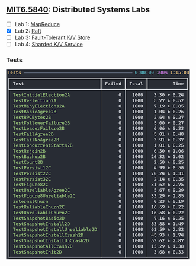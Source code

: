 ## [MIT6.5840](https://pdos.csail.mit.edu/6.824/schedule.html): Distributed Systems Labs
- [ ] Lab 1: [MapReduce](https://pdos.csail.mit.edu/6.824/labs/lab-mr.html)
- [x] Lab 2: [Raft](https://pdos.csail.mit.edu/6.824/labs/lab-raft.html)
- [ ] Lab 3: [Fault-Tolerant K/V Store](http://nil.csail.mit.edu/6.824/2020/labs/lab-kvraft.html)
- [ ] Lab 4: [Sharded K/V Service](http://nil.csail.mit.edu/6.824/2020/labs/lab-shard.html)

### Tests
![raft_tests](images/raft_tests.png)
